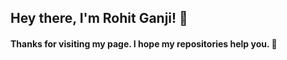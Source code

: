 ## Hey there, I'm Rohit Ganji! 👋

<h4>Thanks for visiting my page. I hope my repositories help you. 💁</h4>
